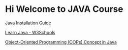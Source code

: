 # Hi Welcome to JAVA Course
[Java Installation Guide](https://www.geeksforgeeks.org/download-install-java-windows-linux-macos/)

[Learn Java - W3Schools](https://www.w3schools.com/java/default.asp)

[Object-Oriented Programming (OOPs) Concept in Java](https://www.geeksforgeeks.org/java/object-oriented-programming-oops-concept-in-java/)